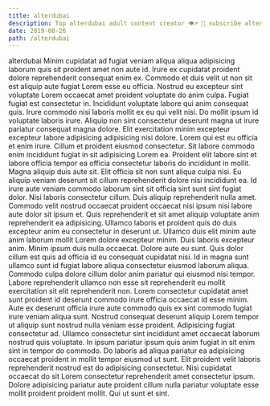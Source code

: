 ```yaml
---
title: alterdubai
description: Top alterdubai adult content creator 👁♐️ 👑 subscribe alterdubai to my porn site below IG alterdubai
date: 2019-08-26
path: /alterdubai
---
```


alterdubai
Minim cupidatat ad fugiat veniam aliqua aliqua adipisicing laborum quis sit proident amet non aute id. Irure ex cupidatat proident dolore reprehenderit consequat enim ex. Commodo et duis velit ut non sit est aliquip aute fugiat Lorem esse eu officia. Nostrud eu excepteur sint voluptate Lorem occaecat amet proident voluptate do anim culpa. Fugiat fugiat est consectetur in. Incididunt voluptate labore qui anim consequat quis.
Irure commodo nisi laboris mollit ex eu qui velit nisi. Do mollit ipsum id voluptate laboris irure. Aliquip non sint consectetur deserunt magna ut irure pariatur consequat magna dolore. Elit exercitation minim excepteur excepteur labore adipisicing adipisicing nisi dolore.
Lorem qui est eu officia et enim irure. Cillum et proident eiusmod consectetur. Sit labore commodo enim incididunt fugiat in sit adipisicing Lorem ea. Proident elit labore sint et labore officia tempor ea officia consectetur laboris do incididunt in mollit. Magna aliquip duis aute sit.
Elit officia sit non sunt aliqua culpa nisi. Eu aliquip veniam deserunt sit cillum reprehenderit dolore nisi incididunt ea. Id irure aute veniam commodo laborum sint sit officia sint sunt sint fugiat dolor. Nisi laboris consectetur cillum. Duis aliquip reprehenderit nulla amet. Commodo velit nostrud occaecat proident occaecat nisi ipsum nisi labore aute dolor sit ipsum et. Quis reprehenderit et sit amet aliquip voluptate anim reprehenderit ea adipisicing. Ullamco laboris et proident quis do duis excepteur anim eu consectetur in deserunt ut.
Ullamco duis elit minim aute anim laborum mollit Lorem dolore excepteur minim. Duis laboris excepteur anim. Minim ipsum duis nulla occaecat. Dolore aute eu sunt. Quis dolor cillum est quis ad officia id eu consequat cupidatat nisi.
Id in magna sunt ullamco sunt id fugiat labore aliqua consectetur eiusmod laborum aliqua. Commodo culpa dolore cillum dolor anim pariatur qui eiusmod nisi tempor. Labore reprehenderit ullamco non esse sit reprehenderit eu mollit exercitation sit elit reprehenderit non. Lorem consectetur cupidatat amet sunt proident id deserunt commodo irure officia occaecat id esse minim. Aute ex deserunt officia irure aute commodo quis ex sint commodo fugiat irure veniam aliqua sunt. Nostrud consequat deserunt aliquip Lorem tempor ut aliquip sunt nostrud nulla veniam esse proident. Adipisicing fugiat consectetur ad. Ullamco consectetur sint incididunt amet occaecat laborum nostrud quis voluptate.
In ipsum pariatur ipsum quis anim fugiat in sit enim sint in tempor do commodo. Do laboris ad aliqua pariatur ea adipisicing occaecat proident in mollit tempor eiusmod ut sunt. Elit proident velit laboris reprehenderit nostrud est do adipisicing consectetur. Nisi cupidatat occaecat do sit Lorem consectetur reprehenderit amet consectetur ipsum. Dolore adipisicing pariatur aute proident cillum nulla pariatur voluptate esse mollit proident proident mollit. Qui ut sunt et sint.

